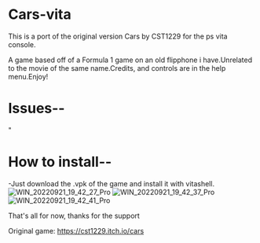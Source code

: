 # Cars-vita
This is a port of the original version Cars by CST1229 for the ps vita console.

A game based off of a Formula 1 game on an old flipphone i have.Unrelated to the movie of the same name.Credits, and controls are in the help menu.Enjoy!

# Issues--

"

# How to install--

-Just download the .vpk of the game and install it with vitashell.
![WIN_20220921_19_42_27_Pro](https://user-images.githubusercontent.com/89418415/191634147-051e44ed-ea1c-4f88-806c-152da925ea26.jpg)
![WIN_20220921_19_42_37_Pro](https://user-images.githubusercontent.com/89418415/191634149-dc80da07-a9a3-4ff9-95fd-8dc0bdf4fc44.jpg)
![WIN_20220921_19_42_41_Pro](https://user-images.githubusercontent.com/89418415/191634150-7dc80a5b-fa15-4d05-b63b-26cef444acdc.jpg)

That's all for now, thanks for the support


Original game: https://cst1229.itch.io/cars
